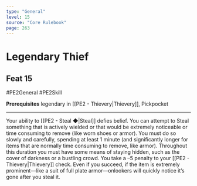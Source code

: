```yaml
---
type: "General"
level: 15
source: "Core Rulebook"
page: 263
---
```

# Legendary Thief
## Feat 15
#PE2General #PE2Skill 

**Prerequisites** legendary in [[PE2 - Thievery|Thievery]], Pickpocket

---
Your ability to [[PE2 - Steal ◆|Steal]] defies belief. You can attempt to Steal something that is actively wielded or that would be extremely noticeable or time consuming to remove (like worn shoes or armor). You must do so slowly and carefully, spending at least 1 minute (and significantly longer for items that are normally time consuming to remove, like armor). Throughout this duration you must have some means of staying hidden, such as the cover of darkness or a bustling crowd. You take a –5 penalty to your [[PE2 - Thievery|Thievery]] check. Even if you succeed, if the item is extremely prominent—like a suit of full plate armor—onlookers will quickly notice it’s gone after you steal it.